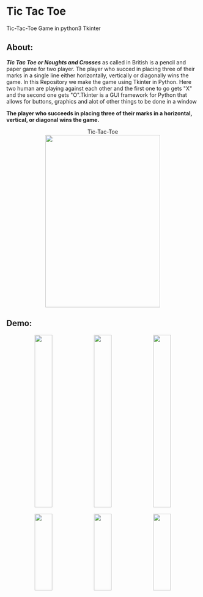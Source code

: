 # Tic Tac Toe 
Tic-Tac-Toe Game in python3 Tkinter

## About:
***Tic Tac Toe or Noughts and Crosses*** as called in British is a pencil and paper game for two player. The player who succed in placing three of their marks in a single line either horizontally, vertically or diagonally wins the game. In this Repository we make the game using Tkinter in Python. Here two human are playing against each other and the first one to go gets "X" and the second one gets "O".Tkinter is a GUI framework for Python that allows for buttons, graphics and alot of other things to be done in a window

**The player who succeeds in placing three of their marks in a horizontal, vertical, or diagonal wins the game.**


<p align="center">Tic-Tac-Toe<br>
  <img src="https://github.com/SaiSwarup27/Tic-Tac-Toe-using-Tkinter/blob/e50df2bf79108a90693422f312e047a10a4222d0/images/Tic%20Tac%20Toe.png" width="300" height="450"><p/>

## Demo:

<p align="center" width="100%">
    <img width="30%" height="450" src="https://github.com/SaiSwarup27/Tic-Tac-Toe-using-Tkinter/blob/master/images/player1_winning.png">
    <img width="30%" height="450" src="https://github.com/SaiSwarup27/Tic-Tac-Toe-using-Tkinter/blob/master/images/player2_winning.png">
    <img width="30%" height="450" src="https://github.com/SaiSwarup27/Tic-Tac-Toe-using-Tkinter/blob/master/images/match_draw.png">
</p>
<p align="center" width="100%">
    <img width="30%" height="200" src="https://github.com/SaiSwarup27/Tic-Tac-Toe-using-Tkinter/blob/master/images/player1_winningmsg.png">
    <img width="30%" height="200" src="https://github.com/SaiSwarup27/Tic-Tac-Toe-using-Tkinter/blob/master/images/player2_winningmsg.png">
    <img width="30%" height="200" src="https://github.com/SaiSwarup27/Tic-Tac-Toe-using-Tkinter/blob/master/images/match_drawmsg.png">
</p>
